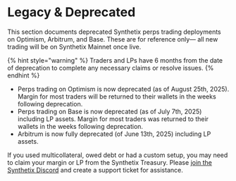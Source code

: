 # Legacy & Deprecated

This section documents deprecated Synthetix perps trading deployments on Optimism, Arbitrum, and Base. These are for reference only— all new trading will be on Synthetix Mainnet once live.

{% hint style="warning" %}
Traders and LPs have 6 months from the date of deprecation to complete any necessary claims or resolve issues.
{% endhint %}

* Perps trading on Optimism is now deprecated (as of August 25th, 2025). Margin for most traders will be returned to their wallets in the weeks following deprecation.
* Perps trading on Base is now deprecated (as of July 7th, 2025) including LP assets. Margin for most traders was returned to their wallets in the weeks following deprecation.
* Arbitrum is now fully deprecated  (of June 13th, 2025) including LP assets.&#x20;

If you used multicollateral, owed debt or had a custom setup, you may need to claim your margin or LP from the Synthetix Treasury. Please [join the Synthetix Discord](https://discord.gg/synthetix) and create a support ticket for assistance.

